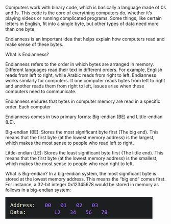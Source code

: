Computers work with binary code, which is basically a language made of 0s and 1s. This code is the core of everything computers do, 
whether it’s playing videos or running complicated programs. Some things, like certain letters in English, fit into a single byte, but other types of data need more than one byte. 

Endianness is an important idea that helps explain how computers read and make sense of these bytes.


What is Endianness?

Endianness refers to the order in which bytes are arranged in memory. Different languages read their text in different orders. 
For example, English reads from left to right, while Arabic reads from right to left. Endianness works similarly for computers. 
If one computer reads bytes from left to right and another reads them from right to left, issues arise when these computers need to communicate.

Endianness ensures that bytes in computer memory are read in a specific order. Each computer 

Endianness comes in two primary forms: Big-endian (BE) and Little-endian (LE).

Big-endian (BE): Stores the most significant byte first (The big end). This means that the first byte (at the lowest memory address) is the largest, 
which makes the most sense to people who read left to right.

Little-endian (LE): Stores the least significant byte first (The little end). This means that the first byte (at the lowest memory address) is the smallest, 
which makes the most sense to people who read right to left.

What is Big-endian?
In a big-endian system, the most significant byte is stored at the lowest memory address. This means the “big end” comes first. 
For instance, a 32-bit integer 0x12345678 would be stored in memory as follows in a big-endian system:

![Alt text](/Picture1.png)


